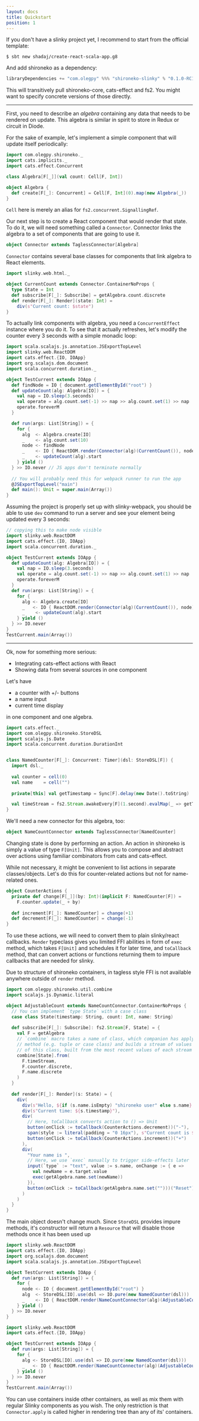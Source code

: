 ```yaml
---
layout: docs
title: Quickstart
position: 1
---
```


If you don't have a slinky project yet, I recommend to start from the
official template:
```
$ sbt new shadaj/create-react-scala-app.g8
```

And add shironeko as a dependency:

```scala
libraryDependencies += "com.olegpy" %%% "shironeko-slinky" % "0.1.0-RC1"
```

This will transitively pull shironeko-core, cats-effect and fs2. You
might want to specify concrete versions of those directly.

---

First, you need to describe an _algebra_ containing any data that needs
to be rendered on update. This algebra is similar in spirit to store in
Redux or circuit in Diode.

For the sake of example, let's implement a simple
component that will update itself periodically:

```scala mdoc:js:shared
import com.olegpy.shironeko._
import cats.implicits._
import cats.effect.Concurrent

class Algebra[F[_]](val count: Cell[F, Int])

object Algebra {
  def create[F[_]: Concurrent] = Cell[F, Int](0).map(new Algebra(_))
}
```

`Cell` here is merely an alias for `fs2.concurrent.SignallingRef`.

Our next step is to create a React component that would render that
state. To do it, we will need something called a `Connector`. Connector
links the algebra to a set of components that are going to use it.

```scala mdoc:js:shared
object Connector extends TaglessConnector[Algebra]
```

`Connector` contains several base classes for components that link 
algebra to React elements.

```scala mdoc:js:shared
import slinky.web.html._

object CurrentCount extends Connector.ContainerNoProps {
  type State = Int
  def subscribe[F[_]: Subscribe] = getAlgebra.count.discrete
  def render[F[_]: Render](state: Int) = 
    div(s"Current count: $state")
}
```

To actually link components with algebra, you need a `ConcurrentEffect`
instance where you do it. To see that it actually refreshes, let's modify
the counter every 3 seconds with a simple monadic loop:


```scala
import scala.scalajs.js.annotation.JSExportTopLevel
import slinky.web.ReactDOM
import cats.effect.{IO, IOApp}
import org.scalajs.dom.document
import scala.concurrent.duration._

object TestCurrent extends IOApp {
  def findNode = IO { document.getElementById("root") }
  def updateCount(alg: Algebra[IO]) = {
    val nap = IO.sleep(3.seconds)
    val operate = alg.count.set(-1) >> nap >> alg.count.set(1) >> nap
    operate.foreverM
  }

  def run(args: List[String]) = {
    for {
      alg  <- Algebra.create[IO]
      _    <- alg.count.set(10)
      node <- findNode
      _    <- IO { ReactDOM.render(Connector(alg)(CurrentCount()), node) }
      _    <- updateCount(alg).start
    } yield ()
  } >> IO.never // JS apps don't terminate normally
  
  // You will probably need this for webpack runner to run the app
  @JSExportTopLevel("main")
  def main(): Unit = super.main(Array())
}
```

Assuming the project is properly set up with slinky-webpack, you should
be able to use `dev` command to run a server and see your element being
updated every 3 seconds:

```scala mdoc:js:invisible
// copying this to make node visible
import slinky.web.ReactDOM
import cats.effect.{IO, IOApp}
import scala.concurrent.duration._

object TestCurrent extends IOApp {
  def updateCount(alg: Algebra[IO]) = {
    val nap = IO.sleep(3.seconds)
    val operate = alg.count.set(-1) >> nap >> alg.count.set(1) >> nap
    operate.foreverM
  }
  def run(args: List[String]) = {
    for {
      alg <- Algebra.create[IO]
      _   <- IO { ReactDOM.render(Connector(alg)(CurrentCount()), node) }
      _    <- updateCount(alg).start
    } yield ()
  } >> IO.never
}
TestCurrent.main(Array())
```

---

Ok, now for something more serious:
- Integrating cats-effect actions with React
- Showing data from several sources in one component

Let's have 
- a counter with +/- buttons
- a name input
- current time display

in one component and one algebra. 

```scala mdoc:js:shared
import cats.effect._
import com.olegpy.shironeko.StoreDSL
import scalajs.js.Date
import scala.concurrent.duration.DurationInt


class NamedCounter[F[_]: Concurrent: Timer](dsl: StoreDSL[F]) {
  import dsl._
  
  val counter = cell(0)
  val name    = cell("")
  
  private[this] val getTimestamp = Sync[F].delay(new Date().toString)

  val timeStream = fs2.Stream.awakeEvery[F](1.second).evalMap(_ => getTimestamp)
}
```

We'll need a new connector for this algebra, too:

```scala mdoc:js:shared
object NameCountConnector extends TaglessConnector[NamedCounter]
```

Changing state is done by performing an action. An action in shironeko
is simply a value of type `F[Unit]`. This allows you to compose and
abstract over actions using familiar combinators from cats and
cats-effect.

While not necessary, it might be convenient to list actions in separate
classes/objects. Let's do this for counter-related actions but not for
name-related ones.

```scala mdoc:js:shared
object CounterActions {
  private def change[F[_]](by: Int)(implicit F: NamedCounter[F]) =
    F.counter.update(_ + by)
    
  def increment[F[_]: NamedCounter] = change(+1)
  def decrement[F[_]: NamedCounter] = change(-1)
}
```


To use these actions, we will need to convert them to plain slinky/react
callbacks. `Render` typeclass gives you limited FFI abilities in form
of `exec` method, which takes `F[Unit]` and schedules it for later time,
and `toCallback` method, that can convert actions or functions returning
them to impure callbacks that are needed for slinky.

Due to structure of shironeko containers, in tagless style FFI is not
available anywhere outside of `render` method.

```scala mdoc:js:shared
import com.olegpy.shironeko.util.combine
import scalajs.js.Dynamic.literal

object AdjustableCount extends NameCountConnector.ContainerNoProps {
  // You can implement `type State` with a case class
  case class State(timestamp: String, count: Int, name: String)
  
  def subscribe[F[_]: Subscribe]: fs2.Stream[F, State] = {
    val F = getAlgebra
    // `combine` macro takes a name of class, which companion has apply
    // method (e.g. tuple or case class) and builds a stream of values
    // of this class, built from the most recent values of each stream
    combine[State].from(
      F.timeStream,
      F.counter.discrete,
      F.name.discrete
    )
  }
  
  def render[F[_]: Render](s: State) = {
    div(
      div(s"Hello, ${if (s.name.isEmpty) "shironeko user" else s.name}!"),
      div(s"Current time: ${s.timestamp}"),
      div(
        // Here, toCallback converts action to () => Unit
        button(onClick := toCallback(CounterActions.decrement))("-"),
        span(style := literal(padding = "0 16px"), s"Current count is ${s.count}"),
        button(onClick := toCallback(CounterActions.increment))("+")
      ),
      div(
        "Your name is ",
        // Here, we use `exec` manually to trigger side-effects later
        input(`type` := "text", value := s.name, onChange := { e =>
          val newName = e.target.value
          exec(getAlgebra.name.set(newName))
        }),
        button(onClick := toCallback(getAlgebra.name.set("")))("Reset")
      )
    )
  }
}
```

The main object doesn't change much. Since `StoreDSL` provides impure
methods, it's constructor will return a `Resource` that will disable
those methods once it has been used up

```scala
import slinky.web.ReactDOM
import cats.effect.{IO, IOApp}
import org.scalajs.dom.document
import scala.scalajs.js.annotation.JSExportTopLevel

object TestCurrent extends IOApp {
  def run(args: List[String]) = {
    for {
      node <- IO { document.getElementById("root") }
      alg  <- StoreDSL[IO].use(dsl => IO.pure(new NamedCounter(dsl)))
      _    <- IO { ReactDOM.render(NameCountConnector(alg)(AdjustableCount()), node) }
    } yield ()
  } >> IO.never
}
```

```scala mdoc:js:invisible
import slinky.web.ReactDOM
import cats.effect.{IO, IOApp}

object TestCurrent extends IOApp {
  def run(args: List[String]) = {
    for {
      alg <- StoreDSL[IO].use(dsl => IO.pure(new NamedCounter(dsl)))
      _   <- IO { ReactDOM.render(NameCountConnector(alg)(AdjustableCount()), node) }
    } yield ()
  } >> IO.never
}
TestCurrent.main(Array())
```

You can use containers inside other containers, as well as mix them with
regular Slinky components as you wish. The only restriction is that
`Connector.apply` is called higher in rendering tree than any of its'
containers.
